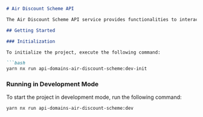 ```markdown
# Air Discount Scheme API

The Air Discount Scheme API service provides functionalities to interact with the Air Discount Scheme.

## Getting Started

### Initialization

To initialize the project, execute the following command:

```bash
yarn nx run api-domains-air-discount-scheme:dev-init
```

### Running in Development Mode

To start the project in development mode, run the following command:

```bash
yarn nx run api-domains-air-discount-scheme:dev
```
```